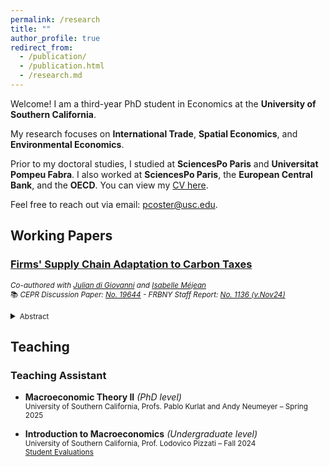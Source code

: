 ```yaml
---
permalink: /research
title: ""
author_profile: true
redirect_from: 
  - /publication/
  - /publication.html
  - /research.md
---
```


Welcome!
I am a third-year PhD student in Economics at the **University of Southern California**.  

My research focuses on **International Trade**, **Spatial Economics**, and **Environmental Economics**.

Prior to my doctoral studies, I studied at **SciencesPo Paris** and **Universitat Pompeu Fabra**. I also worked at **SciencesPo Paris**, the **European Central Bank**, and the **OECD**. You can view my [CV here](files/CV.pdf).  

Feel free to reach out via email: <pcoster@usc.edu>.  


## Working Papers  

### [**Firms' Supply Chain Adaptation to Carbon Taxes**](files/Climate_Sourcing.pdf)  
<small>*Co-authored with [Julian di Giovanni](https://julian.digiovanni.ca/) and [Isabelle Méjean](https://www.isabellemejean.com/index.html)*  
📚 *CEPR Discussion Paper: [No. 19644](https://cepr.org/publications/dp19644) - FRBNY Staff Report: [No. 1136 (v.Nov24)](https://www.newyorkfed.org/research/staff_reports/sr1136)*</small>
<details><summary><small>Abstract</small></summary><small>
<p style="text-align: justify;">This paper investigates how firms adapt their sourcing of clean and dirty inputs in response to changes in climate policy. We use information from the European Union's Emissions Trading System (EU ETS) and the Carbon Border Adjustment Mechanism (CBAM) to create a new classification of clean and dirty products based on whether they are subject to a domestic or a border carbon tax.  
We then combine this dataset with French firms’ product-level import data over 2000–2019 and estimate that firms’ propensity to import dirty inputs from non-EU countries increased in the 2010s, reflecting <em>carbon leakage</em>. A heterogeneous firm model is then used to quantify the impact of changes in firms' sourcing of clean and dirty inputs given the implementation of a carbon tax and a carbon tariff.  
The simulated ETS carbon tax scenario is able to match leakage observed in the data and leads to a higher price level and a modest decline in emissions. The scenario that further includes the CBAM carbon tariff reverses carbon leakage at the cost of an additional rise in prices.  
Overall, household welfare declines because the higher costs associated with the carbon policies outweigh the benefits of reduced emissions. This result holds even when considering values of the social cost of carbon up to €1500.</p>
</small></details>

## Teaching  

### Teaching Assistant 

- **Macroeconomic Theory II** *(PhD level)*  
  <small>University of Southern California, Profs. Pablo Kurlat and Andy Neumeyer – Spring 2025</small>  

- **Introduction to Macroeconomics** *(Undergraduate level)*  
  <small>University of Southern California, Prof. Lodovico Pizzati – Fall 2024</small>  
  <small>[Student Evaluations](files/evaluations_Fall_2024.pdf)</small>  
